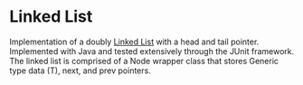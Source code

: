 # Linked List
Implementation of a doubly [Linked List](https://en.wikipedia.org/wiki/Doubly_linked_list) with a head and tail pointer. Implemented with Java and tested extensively through the JUnit framework. The linked list is comprised of a Node wrapper class that stores Generic type data (T), next, and prev pointers.  
